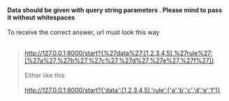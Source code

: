 __Data should be given with query string parameters . Please mind to pass it without whitespaces__
<br><br>To receive the correct answer, url must look this way <br><br>
>http://127.0.0.1:8000/start?{%27data%27:[1,2,3,4,5],%27rule%27:[%27a%27,%27b%27,%27c%27,%27d%27,%27e%27,%27f%27]}
<br><br>Either like this<br><br>
>http://127.0.0.1:8000/start?{'data':[1,2,3,4,5],'rule':['a','b','c','d','e','f']}
